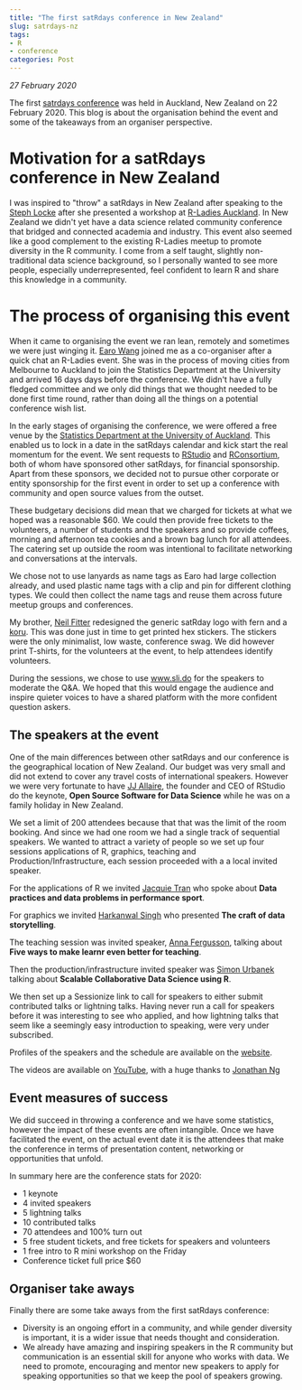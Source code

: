 ```yaml
---
title: "The first satRdays conference in New Zealand"
slug: satrdays-nz
tags:
- R
- conference
categories: Post
---
```


*27 February 2020*  

The first [satrdays conference](https://satrdays.org/) was held in Auckland, New Zealand on 22 February 2020. This blog is about the organisation behind the event and some of the takeaways from an organiser perspective. 

# Motivation for a satRdays conference in New Zealand

I was inspired to "throw" a satRdays in New Zealand after speaking to the [Steph Locke](https://twitter.com/thestephlocke) after she presented a workshop at [R-Ladies Auckland](https://twitter.com/rladiesakl). In New Zealand we didn't yet have a data science related community conference that bridged and connected academia and industry.  This event also seemed like a good complement to the existing R-Ladies meetup to promote diversity in the R community. I come from a self taught, slightly non-traditional data science background, so I personally wanted to see more people, especially underrepresented, feel confident to learn R and share this knowledge in a community. 


# The process of organising this event


When it came to organising the event we ran lean, remotely and sometimes we were just winging it. [Earo Wang](https://twitter.com/earowang) joined me as a co-organiser after a quick chat an R-Ladies event. She was in the process of moving cities from Melbourne to Auckland to join the Statistics Department at the University and arrived 16 days days before the conference. We didn't have a fully fledged committee and we only did things that we thought needed to be done first time round, rather than doing all the things on a potential conference wish list. 



In the early stages of organising the conference, we were offered a free venue by the [Statistics Department at the University of Auckland](https://twitter.com/statsauckuni). This enabled us to lock in a date in the satRdays calendar and kick start the real momentum for the event. We sent requests to [RStudio](https://rstudio.com/about/) and [RConsortium](https://www.r-consortium.org/projects/r-user-group-support-program), both of whom have sponsored other satRdays, for financial sponsorship. Apart from these sponsors, we decided not to pursue other corporate or entity sponsorship for the first event in order to set up a conference with community and open source values from the outset. 

These budgetary decisions did mean that we charged for tickets at what we hoped was a reasonable $60. We could then provide free tickets to the volunteers, a number of students and the speakers and so provide coffees, morning and afternoon tea cookies and a brown bag lunch for all attendees. The catering set up outside the room was intentional to facilitate networking and conversations at the intervals.

We chose not to use lanyards as name tags as Earo had large collection already, and used plastic name tags with a clip and pin for different clothing types. We could then collect the name tags and reuse them across future meetup groups and conferences.

My brother, [Neil Fitter](https://uk.linkedin.com/in/neilfitter) redesigned the generic satRday logo with fern and a [koru](https://en.wikipedia.org/wiki/Koru). This was done just in time to get printed hex stickers.  The stickers were the only minimalist, low waste, conference swag.  We did however print T-shirts, for the volunteers at the event, to help attendees identify volunteers.

During the sessions, we chose to use www.sli.do for the speakers to moderate the Q&A. We hoped that this would engage the audience and inspire quieter voices to have a shared platform with the more confident question askers. 

## The speakers at the event

One of the main differences between other satRdays and our conference is the geographical location of New Zealand.  Our budget was very small and did not extend to cover any travel costs of international speakers. However we were very fortunate to have [JJ Allaire](https://twitter.com/fly_upside_down), the founder and CEO of RStudio do the keynote, **Open Source Software for Data Science** while he was on a family holiday in New Zealand.

We set a limit of 200 attendees because that that was the limit of the room booking. And since we had one room we had a single track of sequential speakers. We wanted to attract a variety of people so we set up four sessions applications of R, graphics, teaching and Production/Infrastructure, each session proceeded with a a local invited speaker. 

For the applications of R we invited [Jacquie Tran](https://twitter.com/jacquietran) who spoke about **Data practices and data problems in performance sport**.

For graphics we invited [Harkanwal Singh](https://twitter.com/kamal_hothi) who presented **The craft of data storytelling**.

The teaching session was invited speaker, [Anna Fergusson](https://twitter.com/annafergussonnz), talking about **Five ways to make learnr even better for teaching**.

Then the production/infrastructure invited speaker was [Simon Urbanek](https://urbanek.info/) talking about **Scalable Collaborative Data Science using R**.

We then set up a Sessionize link to call for speakers to either submit contributed talks or lightning talks.  Having never run a call for speakers before it was interesting to see who applied, and how lightning talks that seem like a seemingly easy introduction to speaking, were very under subscribed.


Profiles of the speakers and the schedule are available on the [website](https://auckland2020.satrdays.org/).

The videos are available on [YouTube](https://www.youtube.com/playlist?list=PL8ncIDIP_e6v1dV1xVacsH4qjuoPMMnDe), with a huge thanks to [Jonathan Ng](https://www.linkedin.com/in/jonathanjng/)

## Event measures of success

We did succeed in throwing a conference and we have some statistics, however the impact of these events are often intangible. Once we have facilitated the event, on the actual event date it is the attendees that make the conference in terms of presentation content, networking or opportunities that unfold.

In summary here are the conference stats for 2020:

+ 1 keynote
+ 4 invited speakers
+ 5 lightning talks
+ 10 contributed talks
+ 70 attendees and 100% turn out
+ 5 free student tickets, and free tickets for speakers and volunteers
+ 1 free intro to R mini workshop on the Friday
+ Conference ticket full price $60
  
## Organiser take aways

Finally there are some take aways from the first satRdays conference:

+ Diversity is an ongoing effort in a community, and while gender diversity is important, it is a wider issue that needs thought and consideration.  
+ We already have amazing and inspiring speakers in the R community but communication is an essential skill for anyone who works with data.  We need to promote,  encouraging and mentor new speakers to apply for speaking opportunities so that we keep the pool of speakers growing.